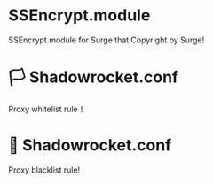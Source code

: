 # SSEncrypt.module
SSEncrypt.module for Surge that Copyright by Surge!

# 🏳 Shadowrocket.conf
Proxy whitelist rule！
# 🏴 Shadowrocket.conf
Proxy blacklist rule!
